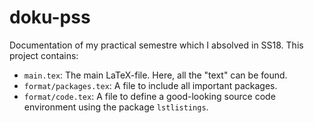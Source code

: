 # doku-pss
Documentation of my practical semestre which I absolved in SS18.
This project contains:

- `main.tex`: The main LaTeX-file. Here, all the "text" can be found.
- `format/packages.tex`: A file to include all important packages.
- `format/code.tex`: A file to define a good-looking source code environment using the package `lstlistings`.
